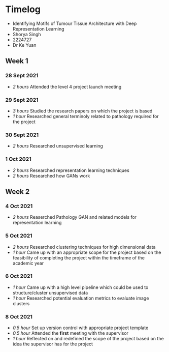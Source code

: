 # Timelog

* Identifying Motifs of Tumour Tissue Architecture with Deep Representation Learning
* Shorya Singh
* 2224727
* Dr Ke Yuan

## Week 1

### 28 Sept 2021
* *2 hours* Attended the level 4 project launch meeting

### 29 Sept 2021
* *3 hours* Studied the research papers on which the project is based
* *1 hour* Researched general terminoly related to pathology required for the project

### 30 Sept 2021
* *2 hours* Researched unsupervised learning

### 1 Oct 2021
* *2 hours* Researched representation learning techniques
* *2 hours* Researched how GANs work


## Week 2

### 4 Oct 2021
* *2 hours* Reaserched Pathology GAN and related models for representation learning

### 5 Oct 2021
* *2 hours* Researched clustering techniques for high dimensional data
* *1 hour* Came up with an appropriate scope for the project based on the feasibility of completing the project within the timeframe of the academic year 

### 6 Oct 2021
* *1 hour* Came up with a high level pipeline which could be used to structure/cluster unsupervised data
* *1 hour* Researched potential evaluation metrics to evaluate image clusters 

### 8 Oct 2021
* *0.5 hour* Set up version control with appropriate project template
* *0.5 hour* Attended the **first** meeting with the supervisor 
* *1 hour* Reflected on and redefined the scope of the project based on the idea the supervisor has for the project




